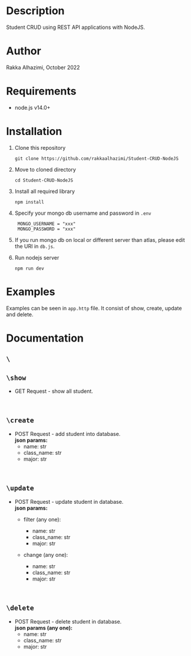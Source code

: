 # Description
Student CRUD using REST API applications with NodeJS.

# Author
Rakka Alhazimi, October 2022

# Requirements
- node.js v14.0+

# Installation
1. Clone this repository
    ```
    git clone https://github.com/rakkaalhazimi/Student-CRUD-NodeJS
    ```
2. Move to cloned directory
    ```
    cd Student-CRUD-NodeJS
    ```

3. Install all required library
   ```
   npm install
   ```

4. Specify your mongo db username and password in `.env`
   ```
    MONGO_USERNAME = "xxx"
    MONGO_PASSWORD = "xxx"
   ```

5. If you run mongo db on local or different server than atlas, please edit the URI in `db.js`.

6. Run nodejs server
   ```
   npm run dev
   ```

# Examples
Examples can be seen in `app.http` file. It consist of show, create, update and delete.

# Documentation
## ```\```
## ```\show```
- GET Request - show all student.

<br>

## ```\create```
- POST Request - add student into database.  
    **json params:**
    - name: str
    - class_name: str
    - major: str

<br>

## ```\update```
- POST Request - update student in database.  
    **json params:**
    - filter (any one):
      - name: str
      - class_name: str
      - major: str

    - change (any one):
      - name: str
      - class_name: str
      - major: str
  
<br>

## ```\delete```
- POST Request - delete student in database.  
    **json params (any one):**
    - name: str
    - class_name: str
    - major: str